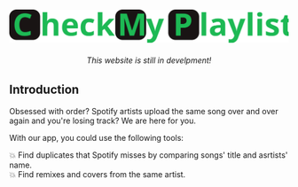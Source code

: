 <h4 align="center">  


![](public/readmeTitle.svg)

</h4>

<h6 align="center">This  website is still in develpment!</h6>

## Introduction

Obsessed with order? Spotify artists upload the same song over and over again and you're losing track? We are here for you.

With our app, you could use the following tools:

💥 Find duplicates that Spotify misses by comparing songs' title and asrtists' name.<br/>
💥 Find remixes and covers from the same artist.